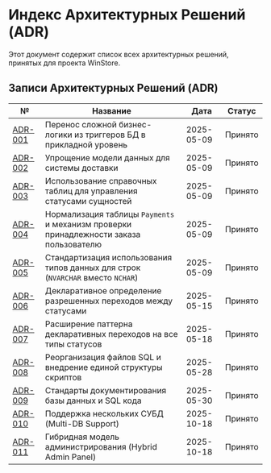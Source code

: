 # Индекс Архитектурных Решений (ADR)

Этот документ содержит список всех архитектурных решений, принятых для проекта WinStore.

## Записи Архитектурных Решений (ADR)

| № | Название | Дата | Статус |
|---|---------|------|--------|
| [ADR-001](ADR-001_Business_Logic_To_App_Layer.md) | Перенос сложной бизнес-логики из триггеров БД в прикладной уровень | 2025-05-09 | Принято |
| [ADR-002](ADR-002_Simplified_Delivery_Model.md) | Упрощение модели данных для системы доставки | 2025-05-09 | Принято |
| [ADR-003](ADR-003_Status_Lookup_Tables.md) | Использование справочных таблиц для управления статусами сущностей | 2025-05-09 | Принято |
| [ADR-004](ADR-004_Payments_Normalization.md) | Нормализация таблицы `Payments` и механизм проверки принадлежности заказа пользователю | 2025-05-09 | Принято |
| [ADR-005](ADR-005_String_Type_Standardization.md) | Стандартизация использования типов данных для строк (`NVARCHAR` вместо `NCHAR`) | 2025-05-09 | Принято |
| [ADR-006](ADR-006_Status_Transition_Tables.md) | Декларативное определение разрешенных переходов между статусами | 2025-05-15 | Принято |
| [ADR-007](ADR-007_Extended_Status_Transitions.md) | Расширение паттерна декларативных переходов на все типы статусов | 2025-05-18 | Принято |
| [ADR-008](ADR-008_SQL_Files_Reorganization.md) | Реорганизация файлов SQL и внедрение единой структуры скриптов | 2025-05-28 | Принято |
| [ADR-009](ADR-009_Documentation_Standards.md) | Стандарты документирования базы данных и SQL кода | 2025-05-30 | Принято |
| [ADR-010](ADR-010_Multi_DB_Support.md) | Поддержка нескольких СУБД (Multi-DB Support) | 2025-10-18 | Принято |
| [ADR-011](ADR-011_Hybrid_Admin_Panel.md) | Гибридная модель администрирования (Hybrid Admin Panel) | 2025-10-18 | Принято |
